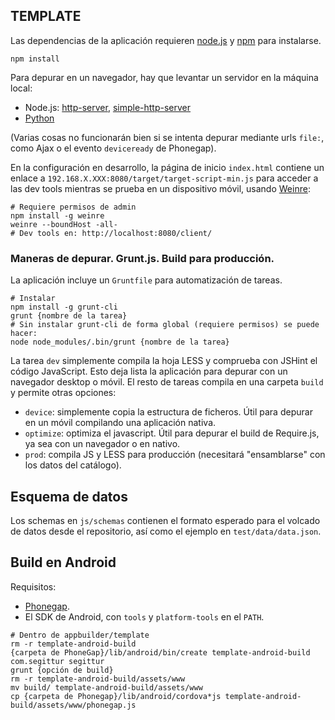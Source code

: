 TEMPLATE
--------
Las dependencias de la aplicación requieren [node.js](http://nodejs.org) y [npm](http://npmjs.org) para instalarse.

    npm install

Para depurar en un navegador, hay que levantar un servidor en la máquina local:
* Node.js: [http-server](https://github.com/nodeapps/http-server), [simple-http-server](https://github.com/andrewpthorp/simple-http-server)
* [Python](http://docs.python.org/2/library/simplehttpserver.html)

(Varias cosas no funcionarán bien si se intenta depurar mediante urls `file:`, como Ajax o el evento `deviceready` de Phonegap).

En la configuración en desarrollo, la página de inicio `index.html` contiene un enlace a `192.168.X.XXX:8080/target/target-script-min.js` para acceder a las dev tools mientras se prueba en un dispositivo móvil, usando [Weinre](http://people.apache.org/~pmuellr/weinre/docs/latest/):
    
    # Requiere permisos de admin
    npm install -g weinre
    weinre --boundHost -all-
    # Dev tools en: http://localhost:8080/client/

### Maneras de depurar. Grunt.js. Build para producción.
La aplicación incluye un `Gruntfile` para automatización de tareas.

    # Instalar 
    npm install -g grunt-cli
    grunt {nombre de la tarea}
    # Sin instalar grunt-cli de forma global (requiere permisos) se puede hacer:
    node node_modules/.bin/grunt {nombre de la tarea}

La tarea `dev` simplemente compila la hoja LESS y comprueba con JSHint el código JavaScript. Esto deja lista la aplicación para depurar con un navegador desktop o móvil. El resto de tareas compila en una carpeta `build` y permite otras opciones:
* `device`: simplemente copia la estructura de ficheros. Útil para depurar en un móvil compilando una aplicación nativa.
* `optimize`: optimiza el javascript. Útil para depurar el build de Require.js, ya sea con un navegador o en nativo. 
* `prod`: compila JS y LESS para producción (necesitará "ensamblarse" con los datos del catálogo).

## Esquema de datos
Los schemas en `js/schemas` contienen el formato esperado para el volcado de datos desde el repositorio, así como el ejemplo en `test/data/data.json`.

## Build en Android
Requisitos:
* [Phonegap](http://phonegap.com/).
* El SDK de Android, con `tools` y `platform-tools` en el `PATH`.

````
# Dentro de appbuilder/template
rm -r template-android-build
{carpeta de PhoneGap}/lib/android/bin/create template-android-build com.segittur segittur
grunt {opción de build}
rm -r template-android-build/assets/www
mv build/ template-android-build/assets/www
cp {carpeta de Phonegap}/lib/android/cordova*js template-android-build/assets/www/phonegap.js